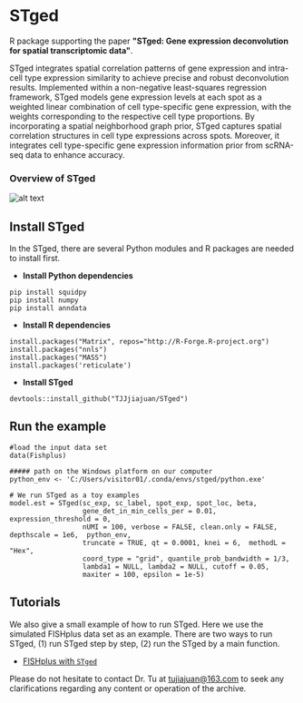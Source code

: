 # STged
R package supporting the paper **"STged: Gene expression deconvolution for spatial transcriptomic data"**. 

STged integrates spatial correlation patterns of gene expression and intra-cell type expression similarity to achieve precise and robust deconvolution results. Implemented within a non-negative least-squares regression framework, STged models gene expression levels at each spot as a weighted linear combination of cell type-specific gene expression, with the weights corresponding to the respective cell type proportions. By incorporating a spatial neighborhood graph prior, STged captures spatial correlation structures in cell type expressions across spots. Moreover, it integrates cell type-specific gene expression information prior from scRNA-seq data to enhance accuracy.
### Overview of STged
![alt
text](https://github.com/TJJjiajuan/STged/blob/main/docs/STged_main.png?raw=true)

## Install STged
In the STged, there are several Python modules and R packages are needed to install first.
-   **Install Python dependencies**
``` buildoutcfg
pip install squidpy
pip install numpy
pip install anndata
```

-   **Install R dependencies**
``` buildoutcfg
install.packages("Matrix", repos="http://R-Forge.R-project.org")
install.packages("nnls")
install.packages("MASS")
install.packages('reticulate')
```

-   **Install STged**
``` buildoutcfg
devtools::install_github("TJJjiajuan/STged")
```

## Run the example
``` buildoutcfg
#load the input data set
data(Fishplus)

##### path on the Windows platform on our computer
python_env <- 'C:/Users/visitor01/.conda/envs/stged/python.exe'

# We run STged as a toy examples
model.est = STged(sc_exp, sc_label, spot_exp, spot_loc, beta,
                  gene_det_in_min_cells_per = 0.01, expression_threshold = 0,
                  nUMI = 100, verbose = FALSE, clean.only = FALSE, depthscale = 1e6,  python_env,
                  truncate = TRUE, qt = 0.0001, knei = 6,  methodL = "Hex",
                  coord_type = "grid", quantile_prob_bandwidth = 1/3,
                  lambda1 = NULL, lambda2 = NULL, cutoff = 0.05,
                  maxiter = 100, epsilon = 1e-5) 

```

## Tutorials
We also give a small example of how to run STged. Here we use the simulated FISHplus data set as an example. There are two ways to run STged, (1) run STged step by step, (2) run the STged by a main function.
- [FISHplus with `STged`](https://github.com/TJJjiajuan/STged/blob/main/docs/Demo_STged_FISH.Rmd)
  
Please do not hesitate to contact Dr. Tu at tujiajuan@163.com
to seek any clarifications regarding any content or operation of the
archive.
